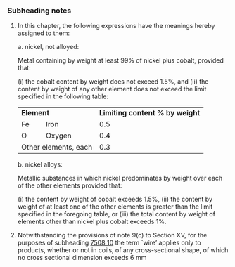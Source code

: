 ### Subheading notes

1. In this chapter, the following expressions have the meanings hereby assigned to them:

    a. nickel, not alloyed:
    
    Metal containing by weight at least 99% of nickel plus cobalt, provided that:
    
    (i) the cobalt content by weight does not exceed 1.5%, and
    (ii) the content by weight of any other element does not exceed the limit specified in the following table:
    
    
    <table>
    <tbody>
    <tr>
    <td colspan="2">
    <strong>Element</strong>
    </td>
    <td><strong>Limiting content % by weight</strong></td>
    </tr>
    <tr>
    <td>Fe</td>
    <td>Iron</td>
    <td>0.5</td>
    </tr>
    <tr>
    <td>O</td>
    <td>Oxygen</td>
    <td>0.4</td>
    </tr>
    <tr>
    <td colspan="2">Other elements, each</td>
    <td>0.3</td>
    </tr>
    </tbody>
    </table>

    
    
    b. nickel alloys:
    
    Metallic substances in which nickel predominates by weight over each of the other elements provided that:
    
    (i) the content by weight of cobalt exceeds 1.5%,
    (ii) the content by weight of at least one of the other elements is greater than the limit specified in the foregoing table, or
    (iii) the total content by weight of elements other than nickel plus cobalt exceeds 1%.

2. Notwithstanding the provisions of note 9(c) to Section XV, for the purposes of subheading [7508 10](/subheadings/7508100000-80) the term `wire’ applies only to products, whether or not in coils, of any cross-sectional shape, of which no cross sectional dimension exceeds 6 mm
